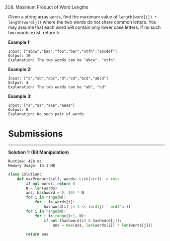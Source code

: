 318. Maximum Product of Word Lengths

Given a string array `words`, find the maximum value of `length(word[i]) * length(word[j])` where the two words do not share common letters. You may assume that each word will contain only lower case letters. If no such two words exist, return `0`.

**Example 1:**
```
Input: ["abcw","baz","foo","bar","xtfn","abcdef"]
Output: 16 
Explanation: The two words can be "abcw", "xtfn".
```

**Example 2:**
```
Input: ["a","ab","abc","d","cd","bcd","abcd"]
Output: 4 
Explanation: The two words can be "ab", "cd".
```

**Example 3:**
```
Input: ["a","aa","aaa","aaaa"]
Output: 0 
Explanation: No such pair of words.
```

# Submissions
---
**Solution 1: (Bit Manipulation)**
```
Runtime: 428 ms
Memory Usage: 13.1 MB
```
```python
class Solution:
    def maxProduct(self, words: List[str]) -> int:
        if not words: return 0
        N = len(words)
        ans, hashword = 0, [0] * N 
        for i in range(N):
            for j in words[i]:
                hashword[i] |= 1 << (ord(j) - ord('a'))
        for i in range(N):
            for j in range(i+1, N):
                if not (hashword[i] & hashword[j]): 
                    ans = max(ans, len(words[i]) * len(words[j]))
        
        return ans
```